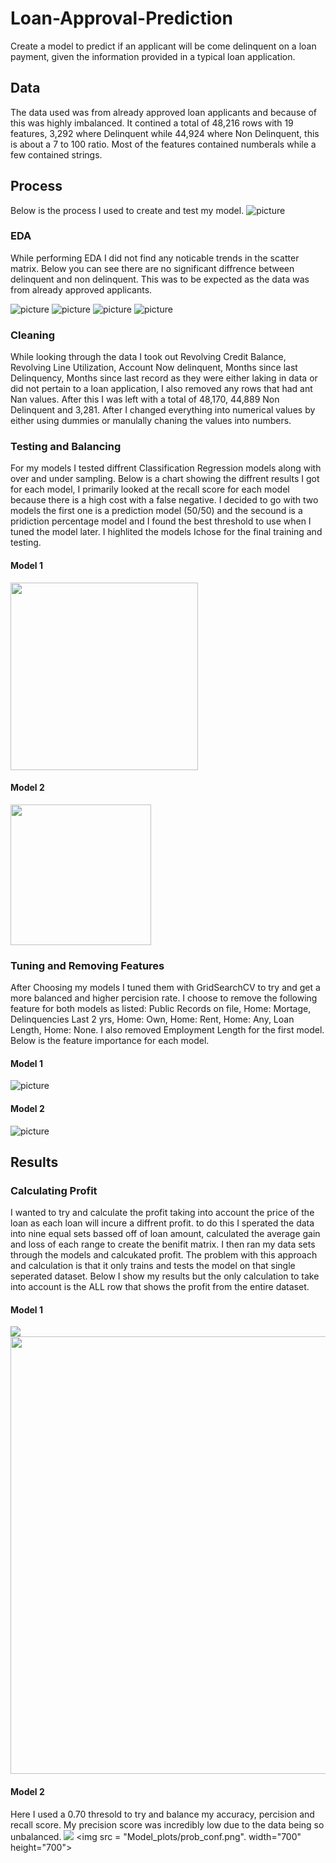# Loan-Approval-Prediction
Create a  model to predict if an applicant will be come delinquent on a loan payment, given the information provided in a typical loan application.

## Data
The data used was from already approved loan applicants and because of this was highly imbalanced. It contined a total of 48,216 rows with 19 features, 3,292 where Delinquent while 44,924 where Non Delinquent, this is about a 7 to 100 ratio. Most of the features contained numberals while a few contained strings. 

## Process
Below is the process I used to create and test my model. 
![picture](Model_plots/Process.png)
  
### EDA
While performing EDA I did not find any noticable trends in the scatter matrix. Below you can see there are no significant diffrence between delinquent and non delinquent. This was to be expected as the data was from already approved applicants. 

![picture](EDA_graphs/box1.png)
![picture](EDA_graphs/bow2.png)
![picture](EDA_graphs/bax3.png)
![picture](EDA_graphs/box4.png)

### Cleaning
While looking through the data I took out Revolving Credit Balance, Revolving Line Utilization, Account Now delinquent, Months since last Delinquency, Months since last record as they were either laking in data or did not pertain to a loan application, I also removed any rows that had ant Nan values. After this I was left with a total of 48,170, 44,889 Non Delinquent and 3,281. After I changed everything into numerical values by either using dummies or manulally chaning the values into numbers. 

### Testing and Balancing
For my models I tested diffrent Classification Regression models along with over and under sampling. Below is a chart showing the diffrent results I got for each model, I primarily looked at the recall score for each model because there is a high cost with a false negative. I decided to go with two models the first one is a prediction model (50/50) and the secound is a pridiction percentage model and I found the best threshold to use when I tuned the model later. I highlited the models Ichose for the final training and testing. 

#### Model 1
<img src="Model_plots/Table1.png" height="300">

#### Model 2
<img src="Model_plots/Table2.png" height="225">


### Tuning and Removing Features
After Choosing my models I tuned them with GridSearchCV to try and get a more balanced and higher percision rate. I choose to remove the following feature for both models as listed: Public Records on file, Home: Mortage, Delinquencies Last 2 yrs, Home: Own, Home: Rent, Home: Any, Loan Length, Home: None. I also removed Employment Length for the first model. Below is the feature importance for each model. 

#### Model 1
![picture](Model_plots/Feature_Importances_RFP.png)

#### Model 2
![picture](Model_plots/Feature_Importances_RF.png)

## Results
### Calculating Profit
I wanted to try and calculate the profit taking into account the price of the loan as each loan will incure a diffrent profit. to do this I sperated the data into nine equal sets bassed off of loan amount, calculated the average gain and loss of each range to create the benifit matrix. I then ran my data sets through the models and calcukated profit. The problem with this approach and calculation is that it only trains and tests the model on that single seperated dataset. Below I show my results but the only calculation to take into account is the ALL row that shows the profit from the entire dataset. 

#### Model 1
<img src = "Model_plots/Model1-result.png">
<img src="Model_plots/conf.png" width="700" height="700">



#### Model 2
Here I used a 0.70 thresold to try and balance my accuracy, percision and recall score. My precision score was incredibly low due to the data being so unbalanced. 
<img src = "Model_plots/Model2-result.png">
<img src = "Model_plots/prob_conf.png". width="700" height="700">

 
